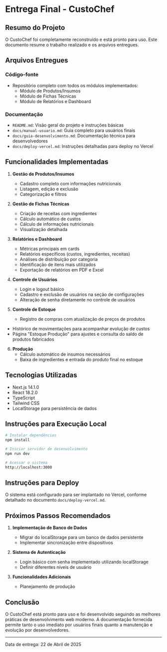 # Entrega Final - CustoChef

## Resumo do Projeto

O CustoChef foi completamente reconstruído e está pronto para uso. Este documento resume o trabalho realizado e os arquivos entregues.

## Arquivos Entregues

### Código-fonte
- Repositório completo com todos os módulos implementados:
  - Módulo de Produtos/Insumos
  - Módulo de Fichas Técnicas
  - Módulo de Relatórios e Dashboard

### Documentação
- `README.md`: Visão geral do projeto e instruções básicas
- `docs/manual-usuario.md`: Guia completo para usuários finais
- `docs/guia-desenvolvimento.md`: Documentação técnica para desenvolvedores
- `docs/deploy-vercel.md`: Instruções detalhadas para deploy no Vercel

## Funcionalidades Implementadas

1. **Gestão de Produtos/Insumos**
   - Cadastro completo com informações nutricionais
   - Listagem, edição e exclusão
   - Categorização e filtros

2. **Gestão de Fichas Técnicas**
   - Criação de receitas com ingredientes
   - Cálculo automático de custos
   - Cálculo de informações nutricionais
   - Visualização detalhada

3. **Relatórios e Dashboard**
   - Métricas principais em cards
   - Relatórios específicos (custos, ingredientes, receitas)
   - Análises de distribuição por categoria
   - Identificação de itens mais utilizados
   - Exportação de relatórios em PDF e Excel
4. **Controle de Usuários**
   - Login e logout básico
   - Cadastro e exclusão de usuários na seção de configurações
   - Alteração de senha diretamente no controle de usuários
5. **Controle de Estoque**
   - Registro de compras com atualização de preços de produtos
 - Histórico de movimentações para acompanhar evolução de custos
  - Página "Estoque Produção" para ajustes e consulta do saldo de produtos fabricados
6. **Produção**
   - Cálculo automático de insumos necessários
   - Baixa de ingredientes e entrada do produto final no estoque

## Tecnologias Utilizadas

- Next.js 14.1.0
- React 18.2.0
- TypeScript
- Tailwind CSS
- LocalStorage para persistência de dados

## Instruções para Execução Local

```bash
# Instalar dependências
npm install

# Iniciar servidor de desenvolvimento
npm run dev

# Acessar o sistema
http://localhost:3000
```

## Instruções para Deploy

O sistema está configurado para ser implantado no Vercel, conforme detalhado no documento `docs/deploy-vercel.md`.

## Próximos Passos Recomendados

1. **Implementação de Banco de Dados**
   - Migrar do localStorage para um banco de dados persistente
   - Implementar sincronização entre dispositivos

2. **Sistema de Autenticação**
   - Login básico com senha implementado utilizando localStorage
   - Definir diferentes níveis de usuário

3. **Funcionalidades Adicionais**
   - Planejamento de produção

## Conclusão

O CustoChef está pronto para uso e foi desenvolvido seguindo as melhores práticas de desenvolvimento web moderno. A documentação fornecida permite tanto o uso imediato por usuários finais quanto a manutenção e evolução por desenvolvedores.

---

Data de entrega: 22 de Abril de 2025

